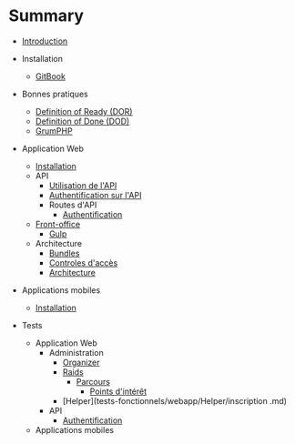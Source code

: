 # Summary

* [Introduction](README.md)
* Installation

    * [GitBook](installation/gitbook.md)
* Bonnes pratiques
  * [Definition of Ready (DOR)](best-practices/DOR.md)
  * [Definition of Done (DOD)](best-practices/DOD.md)
  * [GrumPHP](best-practices/grumphp.md)
* Application Web
    * [Installation](webapp/installation.md)
    * API
        * [Utilisation de l'API](webapp/API/utilisation.md)
        * [Authentification sur l'API](webapp/API/authentification.md)
        * Routes d'API
            - [Authentification](webapp/API/routes/authentification.md)
    * [Front-office](webapp/front/front.md)
        * [Gulp](webapp/front/gulp.md)
    * Architecture
        * [Bundles](webapp/architecture/bundles.md)
        * [Controles d'accès](webapp/architecture/ControleAcces.md)
        * [Architecture](webapp/architecture/bundles)
* Applications mobiles
	* [Installation](phoneapp/installation.md)
* Tests
	* Application Web
		* Administration
			* [Organizer](tests-fonctionnels/webapp/Admin/organizer.md)
			* [Raids](tests-fonctionnels/webapp/Organizer/raids.md)
				* [Parcours](tests-fonctionnels/webapp/Organizer/tracks.md)
					* [Points d'intérêt](tests-fonctionnels/webapp/Organizer/pois.md)
			* [Helper](tests-fonctionnels/webapp/Helper/inscription	.md)
		* API
			* [Authentification](tests-fonctionnels/API/authentification.md)
	* Applications mobiles

